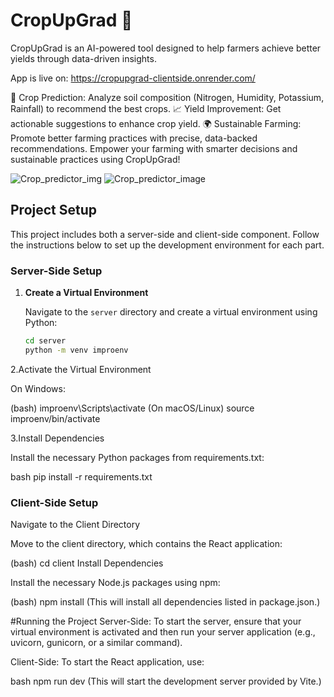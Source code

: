 
# CropUpGrad 🌱
CropUpGrad is an AI-powered tool designed to help farmers achieve better yields through data-driven insights.

App is live on: https://cropupgrad-clientside.onrender.com/

🌾 Crop Prediction: Analyze soil composition (Nitrogen, Humidity, Potassium, Rainfall) to recommend the best crops.
📈 Yield Improvement: Get actionable suggestions to enhance crop yield.
🌍 Sustainable Farming: Promote better farming practices with precise, data-backed recommendations.
Empower your farming with smarter decisions and sustainable practices using CropUpGrad!


![Crop_predictor_img](https://github.com/user-attachments/assets/a7d21656-bcee-446b-b206-3f49e59fc09e)
![Crop_predictor_image](https://github.com/user-attachments/assets/13f272bb-8e4f-4bbe-99f3-1d7790baf60e)


## Project Setup

This project includes both a server-side and client-side component. Follow the instructions below to set up the development environment for each part.

### Server-Side Setup

1. **Create a Virtual Environment**

   Navigate to the `server` directory and create a virtual environment using Python:

   ```bash
   cd server
   python -m venv improenv

2.Activate the Virtual Environment

  On Windows:
  
  (bash)
  improenv\Scripts\activate
  (On macOS/Linux)
  source improenv/bin/activate
  
3.Install Dependencies
  
  Install the necessary Python packages from requirements.txt:
  
  bash
  pip install -r requirements.txt
  
### Client-Side Setup
Navigate to the Client Directory

Move to the client directory, which contains the React application:

(bash)
cd client
Install Dependencies

Install the necessary Node.js packages using npm:

(bash)
npm install
(This will install all dependencies listed in package.json.)

#Running the Project
Server-Side: To start the server, ensure that your virtual environment is activated and then run your server application (e.g., uvicorn, gunicorn, or a similar command).

Client-Side: To start the React application, use:

bash
npm run dev
(This will start the development server provided by Vite.)
  
